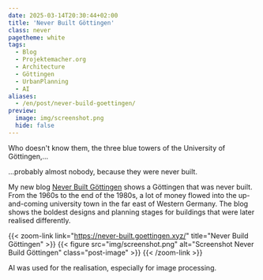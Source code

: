 ```yaml
---
date: 2025-03-14T20:30:44+02:00
title: 'Never Built Göttingen'
class: never
pagetheme: white
tags:
  - Blog
  - Projektemacher.org
  - Architecture
  - Göttingen
  - UrbanPlanning
  - AI
aliases:
  - /en/post/never-build-goettingen/
preview:
  image: img/screenshot.png
  hide: false
---
```


Who doesn't know them, the three blue towers of the University of Göttingen,...

<!--more-->

...probably almost nobody, because they were never built.


My new blog [Never Built Göttingen](https://never-built.goettingen.xyz/) shows a Göttingen that was never built. From the 1960s to the end of the 1980s, a lot of money flowed into the up-and-coming university town in the far east of Western Germany. The blog shows the boldest designs and planning stages for buildings that were later realised differently.

{{< zoom-link link="https://never-built.goettingen.xyz/" title="Never Build Göttingen" >}}
    {{< figure src="img/screenshot.png" alt="Screenshot Never Build Göttingen" class="post-image" >}}
{{< /zoom-link >}}

AI was used for the realisation, especially for image processing.
